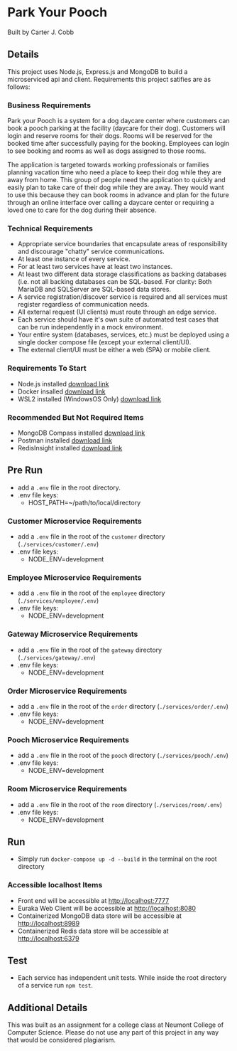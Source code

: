 # Park Your Pooch

Built by Carter J. Cobb

## Details

This project uses Node.js, Express.js and MongoDB to build a microserviced api and client. Requirements this project satifies are as follows:

### Business Requirements

Park your Pooch is a system for a dog daycare center where customers can book a pooch parking at the facility (daycare for their dog). Customers will login and reserve rooms for their dogs. Rooms will be reserved for the booked time after successfully paying for the booking. Employees can login to see booking and rooms as well as dogs assigned to those rooms.

The application is targeted towards working professionals or families planning vacation time who need a place to keep their dog while they are away from home. This group of people need the application to quickly and easily plan to take care of their dog while they are away. They would want to use this because they can book rooms in advance and plan for the future through an online interface over calling a daycare center or requiring a loved one to care for the dog during their absence.

### Technical Requirements

- Appropriate service boundaries that encapsulate areas of responsibility and discourage "chatty" service communications.
- At least one instance of every service.
- For at least two services have at least two instances.
- At least two different data storage classifications as backing databases (i.e. not all backing databases can be SQL-based. For clarity: Both MariaDB and SQLServer are SQL-based data stores.
- A service registration/discover service is required and all services must register regardless of communication needs.
- All external request (UI clients) must route through an edge service.
- Each service should have it's own suite of automated test cases that can be run independently in a mock environment.
- Your entire system (databases, services, etc.) must be deployed using a single docker compose file (except your external client/UI).
- The external client/UI must be either a web (SPA) or mobile client.

### Requirements To Start

- Node.js installed [download link](https://nodejs.org/en/download/)
- Docker insalled [download link](https://www.docker.com/products/docker-desktop)
- WSL2 installed (WindowsOS Only) [download link](https://wslstorestorage.blob.core.windows.net/wslblob/wsl_update_x64.msi)

### Recommended But Not Required Items

- MongoDB Compass installed [download link](https://www.mongodb.com/try/download/compass)
- Postman installed [download link](https://www.postman.com/downloads/)
- RedisInsight installed [download link](https://redislabs.com/redis-enterprise/redis-insight/)

## Pre Run

- add a `.env` file in the root directory.
- .env file keys:
  - HOST_PATH=~/path/to/local/directory

### Customer Microservice Requirements

- add a `.env` file in the root of the `customer` directory (`./services/customer/.env`)
- .env file keys:
  - NODE_ENV=development

### Employee Microservice Requirements

- add a `.env` file in the root of the `employee` directory (`./services/employee/.env`)
- .env file keys:
  - NODE_ENV=development

### Gateway Microservice Requirements

- add a `.env` file in the root of the `gateway` directory (`./services/gateway/.env`)
- .env file keys:
  - NODE_ENV=development

### Order Microservice Requirements

- add a `.env` file in the root of the `order` directory (`./services/order/.env`)
- .env file keys:
  - NODE_ENV=development

### Pooch Microservice Requirements

- add a `.env` file in the root of the `pooch` directory (`./services/pooch/.env`)
- .env file keys:
  - NODE_ENV=development

### Room Microservice Requirements

- add a `.env` file in the root of the `room` directory (`./services/room/.env`)
- .env file keys:
  - NODE_ENV=development

## Run

- Simply run `docker-compose up -d --build` in the terminal on the root directory

### Accessible localhost Items

- Front end will be accessible at <http://localhost:7777>
- Euraka Web Client will be accessible at <http://localhost:8080>
- Containerized MongoDB data store will be accessible at <http://localhost:8989>
- Containerized Redis data store will be accessible at <http://localhost:6379>

## Test

- Each service has independent unit tests. While inside the root directory of a service run `npm test`.

## Additional Details

This was built as an assignment for a college class at Neumont College of Computer Science. Please do not use any part of this project in any way that would be considered plagiarism.
